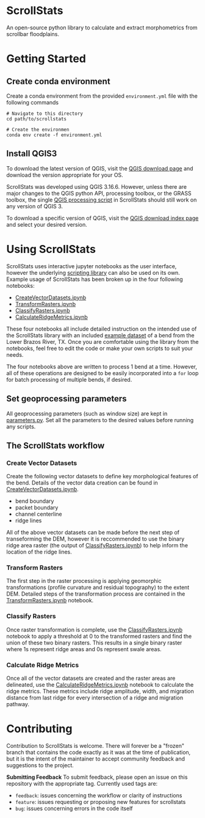 # ScrollStats

An open-source python library to calculate and extract morphometrics from scrollbar floodplains.


# Getting Started

## Create conda environment
Create a conda environment from the provided `environment.yml` file with the following commands
```shell
# Navigate to this directory
cd path/to/scrollstats

# Create the environmen
conda env create -f environment.yml
```


## Install QGIS3
To download the latest version of QGIS, visit the [QGIS download page](https://www.qgis.org/en/site/forusers/download.html) and download the version appropriate for your OS. 

ScrollStats was developed using QGIS 3.16.6. However, unless there are major changes to the QGIS python API, processing toolbox, or the GRASS toolbox, the single [QGIS processing script](scrollstats/delineation/profileCurvature_QGIS.py) in ScrollStats should still work on any version of QGIS 3.

To download a specific version of QGIS, visit the [QGIS download index page](https://download.qgis.org/downloads/) and select your desired version.   


# Using ScrollStats
ScrollStats uses interactive jupyter notebooks as the user interface, however the underlying [scripting library](scrollstats) can also be used on its own. Example usage of ScrollStats has been broken up in the four following notebooks:
- [CreateVectorDatasets.ipynb](CreateVectorDatasets.ipynb)
- [TransformRasters.ipynb](TransformRasters.ipynb)
- [ClassifyRasters.ipynb](ClassifyRasters.ipynb)
- [CalculateRidgeMetrics.ipynb](CalculateRidgeMetrics.ipynb)

These four notebooks all include detailed instruction on the intended use of the ScrollStats library with an included [example dataset](example_data) of a bend from the Lower Brazos River, TX. Once you are comfortable using the library from the notebooks, feel free to edit the code or make your own scripts to suit your needs. 

The four notebooks above are written to process 1 bend at a time. However, all of these operations are designed to be easily incorporated into a `for` loop for batch processing of multiple bends, if desired.


## Set geoprocessing parameters
All geoprocessing parameters (such as window size) are kept in [parameters.py](parameters.py). Set all the parameters to the desired values before running any scripts. 


## The ScrollStats workflow

### Create Vector Datasets
Create the following vector datasets to define key morphological features of the bend. Details of the vector data creation can be found in [CreateVectorDatasets.ipynb](CreateVectorDatasets.ipynb).

- bend boundary
- packet boundary
- channel centerline
- ridge lines

All of the above vector datasets can be made before the next step of transeforming the DEM, however it is reccommended to use the binary ridge area raster (the output of [ClassifyRasters.ipynb](ClassifyRasters.ipynb)) to help inform the location of the ridge lines.

### Transform Rasters
The first step in the raster processing is applying geomorphic transformations (profile curvature and residual topography) to the extent DEM. Detailed steps of the transformation process are contained in the [TransformRasters.ipynb](TransformRasters.ipynb) notebook.

### Classify Rasters
Once raster transformation is complete, use the [ClassifyRasters.ipynb](ClassifyRasters.ipynb) notebook to apply a threshold at 0 to the transformed rasters and find the union of these two binary rasters. This results in a single binary raster where 1s represent ridge areas and 0s represent swale areas.

### Calculate Ridge Metrics
Once all of the vector datasets are created and the raster areas are delineated, use the [CalculateRidgeMetrics.ipynb](CalculateRidgeMetrics.ipynb) notebook to calculate the ridge metrics. These metrics include ridge amplitude, width, and migration distance from last ridge for every intersection of a ridge and migration pathway. 


# Contributing

Contribution to ScrollStats is welcome. There will forever be a "frozen" branch that contains the code exactly as it was at the time of publication, but it is the intent of the maintainer to accept community feedback and suggestions to the project.

**Submitting Feedback**
To submit feedback, please open an issue on this repository with the appropriate tag. Currently used tags are:
- `feedback`: issues concerning the workflow or clarity of instructions
- `feature`: issues requesting or proposing new features for scrollstats
- `bug`: issues concerning errors in the code itself